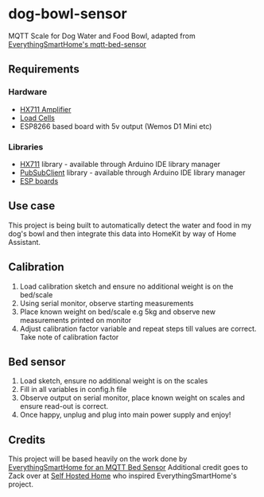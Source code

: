 # dog-bowl-sensor
MQTT Scale for Dog Water and Food Bowl, adapted from [EverythingSmartHome's mqtt-bed-sensor](https://everythingsmarthome.co.uk/howto/building-a-bed-occupancy-sensor-for-home-assistant/)

## Requirements
### Hardware
- [HX711 Amplifier](https://amzn.to/2POYBzH)
- [Load Cells](https://amzn.to/2PQunMC)
- ESP8266 based board with 5v output (Wemos D1 Mini etc)

### Libraries
- [HX711](https://github.com/bogde/HX711) library - available through Arduino IDE library manager
- [PubSubClient](https://github.com/knolleary/pubsubclient) library - available through Arduino IDE library manager
- [ESP boards](https://github.com/esp8266/Arduino)

## Use case
This project is being built to automatically detect the water and food in my dog's bowl and then integrate this data into HomeKit by way of Home Assistant.

## Calibration
1. Load calibration sketch and ensure no additional weight is on the bed/scale
2. Using serial monitor, observe starting measurements
3. Place known weight on bed/scale e.g 5kg and observe new measurements printed on monitor
4. Adjust calibration factor variable and repeat steps till values are correct. Take note of calibration factor

## Bed sensor
1. Load sketch, ensure no additional weight is on the scales
2. Fill in all variables in config.h file
3. Observe output on serial monitor, place known weight on scales and ensure read-out is correct.
4. Once happy, unplug and plug into main power supply and enjoy!

## Credits
This project will be based heavily on the work done by [EverythingSmartHome for an MQTT Bed Sensor](https://everythingsmarthome.co.uk/howto/building-a-bed-occupancy-sensor-for-home-assistant/)
Additional credit goes to Zack over at [Self Hosted Home](https://selfhostedhome.com/diy-bed-presence-detection-home-assistant/) who inspired EverythingSmartHome's project.
